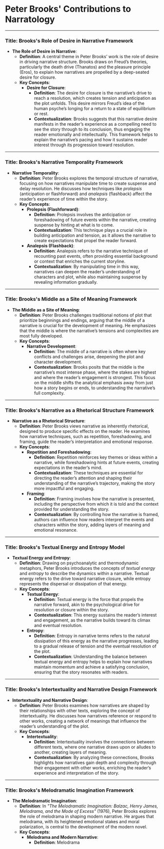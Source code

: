 # Peter Brooks' Contributions to Narratology

---

### Title: **Brooks's Role of Desire in Narrative Framework**

- **The Role of Desire in Narrative**:
  - **Definition**: A central theme in Peter Brooks’ work is the role of desire in driving narrative structure. Brooks draws on Freud’s theories, particularly the death drive (Thanatos) and the pleasure principle (Eros), to explain how narratives are propelled by a deep-seated desire for closure.
  - **Key Concepts**:
    - **Desire for Closure**:
      - **Definition**: The desire for closure is the narrative’s drive to reach a resolution, which creates tension and anticipation as the plot unfolds. This desire mirrors Freud’s idea of the human psyche’s longing for a return to a state of equilibrium or rest.
      - **Contextualization**: Brooks suggests that this narrative desire manifests in the reader’s experience as a compelling need to see the story through to its conclusion, thus engaging the reader emotionally and intellectually. This framework helps to explain the narrative’s pacing and how it sustains reader interest through its progression toward resolution.

---

### Title: **Brooks's Narrative Temporality Framework**
- **Narrative Temporality**:
  - **Definition**: Peter Brooks explores the temporal structure of narrative, focusing on how narratives manipulate time to create suspense and delay resolution. He discusses how techniques like *prolepsis* (anticipation or flashforward) and *analepsis* (flashback) affect the reader’s experience of time within the story.
  - **Key Concepts**:
    - **Prolepsis (Flashforward)**:
      - **Definition**: Prolepsis involves the anticipation or foreshadowing of future events within the narrative, creating suspense by hinting at what is to come.
      - **Contextualization**: This technique plays a crucial role in building anticipation and tension, as it allows the narrative to create expectations that propel the reader forward.
    - **Analepsis (Flashback)**:
      - **Definition**: Analepsis refers to the narrative technique of recounting past events, often providing essential background or context that enriches the current storyline.
      - **Contextualization**: By manipulating time in this way, narratives can deepen the reader’s understanding of characters and plot, while also maintaining suspense by revealing information gradually.

---

### Title: **Brooks's Middle as a Site of Meaning Framework**

- **The Middle as a Site of Meaning**:
  - **Definition**: Peter Brooks challenges traditional notions of plot that prioritize beginnings and endings, arguing that the middle of a narrative is crucial for the development of meaning. He emphasizes that the middle is where the narrative’s tensions and complexities are most fully developed.
  - **Key Concepts**:
    - **Narrative Development**:
      - **Definition**: The middle of a narrative is often where key conflicts and challenges arise, deepening the plot and character development.
      - **Contextualization**: Brooks posits that the middle is the narrative’s most intense phase, where the stakes are highest and where the reader’s engagement is strongest. This focus on the middle shifts the analytical emphasis away from just how a story begins or ends, to understanding the narrative’s full complexity.

---

### Title: **Brooks's Narrative as a Rhetorical Structure Framework**

- **Narrative as a Rhetorical Structure**:
  - **Definition**: Peter Brooks views narrative as inherently rhetorical, designed to produce specific effects on the reader. He examines how narrative techniques, such as repetition, foreshadowing, and framing, guide the reader’s interpretation and emotional response.
  - **Key Concepts**:
    - **Repetition and Foreshadowing**:
      - **Definition**: Repetition reinforces key themes or ideas within a narrative, while foreshadowing hints at future events, creating expectations in the reader’s mind.
      - **Contextualization**: These techniques are essential for directing the reader’s attention and shaping their understanding of the narrative’s trajectory, making the story more impactful and engaging.
    - **Framing**:
      - **Definition**: Framing involves how the narrative is presented, including the perspective from which it is told and the context provided for understanding the story.
      - **Contextualization**: By controlling how the narrative is framed, authors can influence how readers interpret the events and characters within the story, adding layers of meaning and emotional resonance.

---

### Title: **Brooks's Textual Energy and Entropy Model**
- **Textual Energy and Entropy**:
  - **Definition**: Drawing on psychoanalytic and thermodynamic metaphors, Peter Brooks introduces the concepts of *textual energy* and *entropy* to describe the dynamics within a narrative. Textual energy refers to the drive toward narrative closure, while entropy represents the dispersal or dissipation of that energy.
  - **Key Concepts**:
    - **Textual Energy**:
      - **Definition**: Textual energy is the force that propels the narrative forward, akin to the psychological drive for resolution or closure within the story.
      - **Contextualization**: This energy sustains the reader’s interest and engagement, as the narrative builds toward its climax and eventual resolution.
    - **Entropy**:
      - **Definition**: Entropy in narrative terms refers to the natural dissipation of this energy as the narrative progresses, leading to a gradual release of tension and the eventual resolution of the plot.
      - **Contextualization**: Understanding the balance between textual energy and entropy helps to explain how narratives maintain momentum and achieve a satisfying conclusion, ensuring that the story resonates with readers.

---

### Title: **Brooks's Intertextuality and Narrative Design Framework**
- **Intertextuality and Narrative Design**:
  - **Definition**: Peter Brooks examines how narratives are shaped by their relationships with other texts, exploring the concept of intertextuality. He discusses how narratives reference or respond to other works, creating a network of meanings that influence the reader’s understanding of the plot.
  - **Key Concepts**:
    - **Intertextuality**:
      - **Definition**: Intertextuality involves the connections between different texts, where one narrative draws upon or alludes to another, creating layers of meaning.
      - **Contextualization**: By analyzing these connections, Brooks highlights how narratives gain depth and complexity through their engagement with other works, enriching the reader’s experience and interpretation of the story.

---

### Title: **Brooks's Melodramatic Imagination Framework**
- **The Melodramatic Imagination**:
  - **Definition**: In *"The Melodramatic Imagination: Balzac, Henry James, Melodrama, and the Mode of Excess"* (1976), Peter Brooks explores the role of melodrama in shaping modern narrative. He argues that melodrama, with its heightened emotional stakes and moral polarization, is central to the development of the modern novel.
  - **Key Concepts**:
    - **Melodrama and Modern Narrative**:
      - **Definition**: Melodrama
